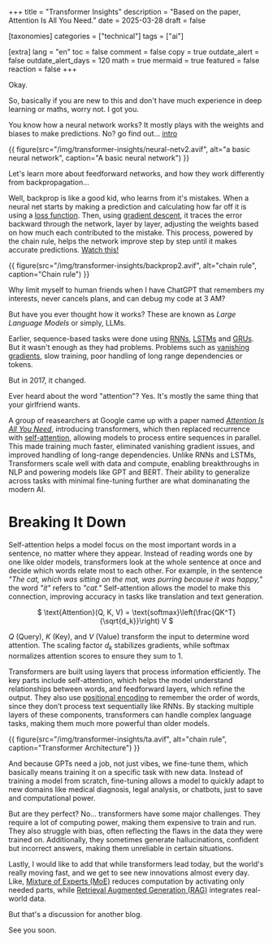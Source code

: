 +++
title = "Transformer Insights"
description = "Based on the paper, Attention Is All You Need."
date = 2025-03-28
draft = false

[taxonomies]
categories = ["technical"]
tags = ["ai"]

[extra]
lang = "en"
toc = false
comment = false
copy = true
outdate_alert = false
outdate_alert_days = 120
math = true
mermaid = true
featured = false
reaction = false
+++

Okay.

So, basically if you are new to this and don't have much experience in deep learning or maths, worry not. I got you.

You know how a neural network works? It mostly plays with the weights and biases to make predictions. No? go find out... [intro](https://www.youtube.com/watch?v=aircAruvnKk&list=PLZHQObOWTQDNU6R1_67000Dx_ZCJB-3pi&ab_channel=3Blue1Brown)

{{ figure(src="/img/transformer-insights/neural-netv2.avif", alt="a basic neural network", caption="A basic neural network") }}

Let's learn more about feedforward networks, and how they work differently from backpropagation...

Well, backprop is like a good kid, who learns from it's mistakes. When a neural net starts by making a prediction and calculating how far off it is using a [loss function](https://en.wikipedia.org/wiki/Loss_function#:~:text=In%20mathematical%20optimization%20and%20decision,cost%22%20associated%20with%20the%20event.). Then, using [gradient descent](https://www.youtube.com/watch?v=IHZwWFHWa-w&ab_channel=3Blue1Brown), it traces the error backward through the network, layer by layer, adjusting the weights based on how much each contributed to the mistake. This process, powered by the chain rule, helps the network improve step by step until it makes accurate predictions. [Watch this!](https://www.youtube.com/watch?v=Ilg3gGewQ5U&list=PLZHQObOWTQDNU6R1_67000Dx_ZCJB-3pi&index=3&ab_channel=3Blue1Brown)

{{ figure(src="/img/transformer-insights/backprop2.avif", alt="chain rule", caption="Chain rule") }}

Why limit myself to human friends when I have ChatGPT that remembers my interests, never cancels plans, and can debug my code at 3 AM?

But have you ever thought how it works? These are known as *Large Language Models* or simply, LLMs.

Earlier, sequence-based tasks were done using [RNNs](https://en.wikipedia.org/wiki/Recurrent_neural_network), [LSTMs](https://en.m.wikipedia.org/wiki/Long_short-term_memory) and [GRUs](https://en.wikipedia.org/wiki/Gated_recurrent_unit). But it wasn't enough as they had problems. Problems such as [vanishing gradients](https://en.wikipedia.org/wiki/Vanishing_gradient_problem), slow training, poor handling of long range dependencies or tokens.

But in 2017, it changed.

Ever heard about the word "attention"? Yes. It's mostly the same thing that your girlfriend wants.

A group of reasearchers at Google came up with a paper named [*Attention Is All You Need*](/img/transformer-insights/aiayn.pdf), introducing transformers, which then replaced recurrence with [self-attention](https://en.wikipedia.org/wiki/Attention_(machine_learning)), allowing models to process entire sequences in parallel. This made training much faster, eliminated vanishing gradient issues, and improved handling of long-range dependencies. Unlike RNNs and LSTMs, Transformers scale well with data and compute, enabling breakthroughs in NLP and powering models like GPT and BERT. Their ability to generalize across tasks with minimal fine-tuning further are what dominanating the modern AI.

# Breaking It Down

Self-attention helps a model focus on the most important words in a sentence, no matter where they appear. Instead of reading words one by one like older models, transformers look at the whole sentence at once and decide which words relate most to each other. For example, in the sentence *"The cat, which was sitting on the mat, was purring because it was happy,"* the word *"it"* refers to *"cat."* Self-attention allows the model to make this connection, improving accuracy in tasks like translation and text generation.

<p align="center"> $ \text{Attention}(Q, K, V) = \text{softmax}\left(\frac{QK^T}{\sqrt{d_k}}\right) V $ </p>

$Q$ (Query), $K$ (Key), and $V$ (Value) transform the input to determine word attention. The scaling factor $d_k$ stabilizes gradients, while softmax normalizes attention scores to ensure they sum to 1.

Transformers are built using layers that process information efficiently. The key parts include self-attention, which helps the model understand relationships between words, and feedforward layers, which refine the output. They also use [positional encoding](https://medium.com/@hunter-j-phillips/positional-encoding-7a93db4109e6) to remember the order of words, since they don’t process text sequentially like RNNs. By stacking multiple layers of these components, transformers can handle complex language tasks, making them much more powerful than older models.

{{ figure(src="/img/transformer-insights/ta.avif", alt="chain rule", caption="Transformer Architecture") }}

And because GPTs need a job, not just vibes, we fine-tune them, which basically means training it on a specific task with new data. Instead of training a model from scratch, fine-tuning allows a model to quickly adapt to new domains like medical diagnosis, legal analysis, or chatbots, just to save and computational power.

But are they perfect? No... transformers have some major challenges. They require a lot of computing power, making them expensive to train and run. They also struggle with bias, often reflecting the flaws in the data they were trained on. Additionally, they sometimes generate hallucinations, confident but incorrect answers, making them unreliable in certain situations. 

Lastly, I would like to add that while transformers lead today, but the world's really moving fast, and we get to see new innovations almost every day. Like, [Mixture of Experts (MoE)](https://en.wikipedia.org/wiki/Mixture_of_experts) reduces computation by activating only needed parts, while [Retrieval Augmented Generation (RAG)](https://en.wikipedia.org/wiki/Retrieval-augmented_generation) integrates real-world data.

But that's a discussion for another blog.

See you soon.
